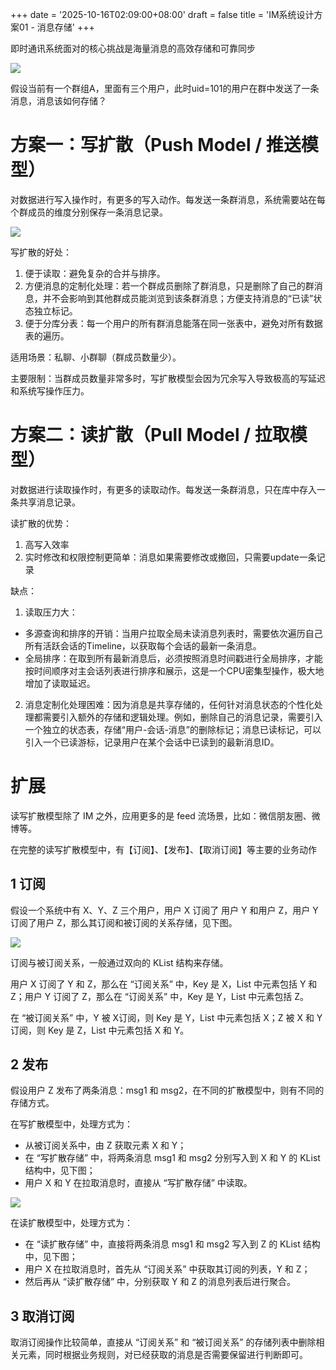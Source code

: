 +++
date = '2025-10-16T02:09:00+08:00'
draft = false
title = 'IM系统设计方案01 - 消息存储'
+++

即时通讯系统面对的核心挑战是海量消息的高效存储和可靠同步

![](/images/1760555202788-1dced840-5ce4-46a3-bffc-3d09785e64fd.png)

假设当前有一个群组A，里面有三个用户，此时uid=101的用户在群中发送了一条消息，消息该如何存储？

# 方案一：写扩散（Push Model / 推送模型）
对数据进行写入操作时，有更多的写入动作。每发送一条群消息，系统需要站在每个群成员的维度分别保存一条消息记录。

![](/images/1760561205294-df9183ab-e468-491e-aa3a-6bfebf01e421.png)

写扩散的好处：

1. 便于读取：避免复杂的合并与排序。
2. 方便消息的定制化处理：若一个群成员删除了群消息，只是删除了自己的群消息，并不会影响到其他群成员能浏览到该条群消息；方便支持消息的“已读”状态独立标记。
3. 便于分库分表：每一个用户的所有群消息能落在同一张表中，避免对所有数据表的遍历。



适用场景：私聊、小群聊（群成员数量少）。

主要限制：当群成员数量非常多时，写扩散模型会因为冗余写入导致极高的写延迟和系统写操作压力。



# 方案二：读扩散（Pull Model / 拉取模型）
对数据进行读取操作时，有更多的读取动作。每发送一条群消息，只在库中存入一条共享消息记录。



读扩散的优势：

1. 高写入效率
2. 实时修改和权限控制更简单：消息如果需要修改或撤回，只需要update一条记录

缺点：

1. 读取压力大：
+ 多源查询和排序的开销：当用户拉取全局未读消息列表时，需要依次遍历自己所有活跃会话的Timeline，以获取每个会话的最新一条消息。
+ 全局排序：在取到所有最新消息后，必须按照消息时间戳进行全局排序，才能按时间顺序对主会话列表进行排序和展示，这是一个CPU密集型操作，极大地增加了读取延迟。
2. 消息定制化处理困难：因为消息是共享存储的，任何针对消息状态的个性化处理都需要引入额外的存储和逻辑处理。例如，删除自己的消息记录，需要引入一个独立的状态表，存储“用户-会话-消息”的删除标记；消息已读标记，可以引入一个已读游标，记录用户在某个会话中已读到的最新消息ID。



# 扩展
读写扩散模型除了 IM 之外，应用更多的是 feed 流场景，比如：微信朋友圈、微博等。

在完整的读写扩散模型中，有【订阅】、【发布】、【取消订阅】等主要的业务动作



## 1 订阅
假设一个系统中有 X、Y、Z 三个用户，用户 X 订阅了 用户 Y 和用户 Z，用户 Y 订阅了用户 Z，那么其订阅和被订阅的关系存储，见下图。

![](/images/1760561368890-ea9aeef6-d031-49f8-b4eb-d8022591dcfb.png)

订阅与被订阅关系，一般通过双向的 KList 结构来存储。

用户 X 订阅了 Y 和 Z，那么在 “订阅关系” 中，Key 是 X，List 中元素包括 Y 和 Z；用户 Y 订阅了 Z，那么在 “订阅关系” 中，Key 是 Y，List 中元素包括 Z。

在 “被订阅关系” 中，Y 被 X订阅，则 Key 是 Y，List 中元素包括 X；Z 被 X 和 Y 订阅，则 Key 是 Z，List 中元素包括 X 和 Y。

## 2 发布
假设用户 Z 发布了两条消息：msg1 和 msg2，在不同的扩散模型中，则有不同的存储方式。

在写扩散模型中，处理方式为：

+ 从被订阅关系中，由 Z 获取元素 X 和 Y；
+ 在 “写扩散存储” 中，将两条消息 msg1 和 msg2 分别写入到 X 和 Y 的 KList 结构中，见下图；
+ 用户 X 和 Y 在拉取消息时，直接从 “写扩散存储” 中读取。

![](/images/1760561368914-081c43bb-cc74-4dd3-a2e3-7ccaf578ace7.png)

在读扩散模型中，处理方式为：

+ 在 “读扩散存储” 中，直接将两条消息 msg1 和 msg2 写入到 Z 的 KList 结构中，见下图；
+ 用户 X 在拉取消息时，首先从 “订阅关系” 中获取其订阅的列表，Y 和 Z；
+ 然后再从 “读扩散存储” 中，分别获取 Y 和 Z 的消息列表后进行聚合。

## 3 取消订阅
取消订阅操作比较简单，直接从 “订阅关系” 和 “被订阅关系” 的存储列表中删除相关元素，同时根据业务规则，对已经获取的消息是否需要保留进行判断即可。
